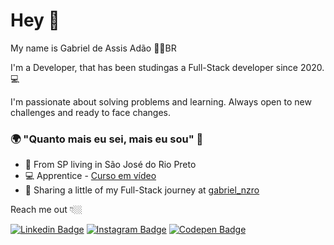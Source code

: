 # Hey 👋

My name is Gabriel de Assis Adão 👨‍💻BR

I'm a Developer, that has been studingas a Full-Stack developer since 2020.  💻

I'm passionate about solving problems and learning. Always open to new challenges and ready to face changes.

### 🌍 "Quanto mais eu sei, mais eu sou" 🧠

- 📍 From SP living in São José do Rio Preto
- 💻 Apprentice - [Curso em vídeo](https://www.cursoemvideo.com)
- 🌈 Sharing a little of my Full-Stack journey at [gabriel_nzro](https://www.instagram.com/gabriel_nzro) 

Reach me out 👇🏼

[![Linkedin Badge](https://img.shields.io/badge/-LinkedIn-blue?style=flat-square&logo=Linkedin&logoColor=white&link=https://www.linkedin.com/in/gabriel-de-assis-ad%C3%A3o-6b8b25194/)](https://www.linkedin.com/in/gabriel-de-assis-ad%C3%A3o-6b8b25194/) [![Instagram Badge](https://img.shields.io/badge/-Instagram-violet?style=flat-square&logo=Instagram&logoColor=white&link=https://www.instagram.com/gabriel_nzro/)](https://www.instagram.com/gabriel_nzro/) [![Codepen Badge](https://img.shields.io/badge/-Codepen-black?style=flat-square&logo=Codepen&logoColor=white&link=[https://codepen.io/Nz3ro)](https://codepen.io/Nz3ro)

